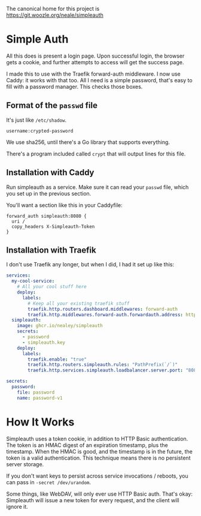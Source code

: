 The canonical home for this project is
https://git.woozle.org/neale/simpleauth

# Simple Auth

All this does is present a login page.
Upon successful login, the browser gets a cookie,
and further attempts to access will get the success page.

I made this to use with the Traefik forward-auth middleware.
I now use Caddy: it works with that too.
All I need is a simple password, that's easy to fill with a password manager.
This checks those boxes.

## Format of the `passwd` file

It's just like `/etc/shadow`.

    username:crypted-password

We use sha256,
until there's a Go library that supports everything.

There's a program included called `crypt` that will output lines for this file.


## Installation with Caddy

Run simpleauth as a service.
Make sure it can read your `passwd` file,
which you set up in the previous section.

You'll want a section like this in your Caddyfile:

```
forward_auth simpleauth:8080 {
  uri /
  copy_headers X-Simpleauth-Token
}
```

## Installation with Traefik

I don't use Traefik any longer, but when I did,
I had it set up like this:

```yaml
services:
  my-cool-service:
    # All your cool stuff here
    deploy:
      labels:
        # Keep all your existing traefik stuff
        traefik.http.routers.dashboard.middlewares: forward-auth
        traefik.http.middlewares.forward-auth.forwardauth.address: http://simpleauth:8080/
  simpleauth:
    image: ghcr.io/nealey/simpleauth
    secrets:
      - password
      - simpleauth.key
    deploy:
      labels:
        traefik.enable: "true"
        traefik.http.routers.simpleauth.rules: "PathPrefix(`/`)"
        traefik.http.services.simpleauth.loadbalancer.server.port: "8080"

secrets:
  password:
    file: password
    name: password-v1
```

# How It Works

Simpleauth uses a token cookie, in addition to HTTP Basic authentication.
The token is an HMAC digest of an expiration timestamp,
plus the timestamp.
When the HMAC is good, and the timestamp is in the future,
the token is a valid authentication.
This technique means there is no persistent server storage.

If you don't want keys to persist across service invocations / reboots,
you can pass in `-secret /dev/urandom`.

Some things,
like WebDAV,
will only ever use HTTP Basic auth.
That's okay:
Simpleauth will issue a new token for every request,
and the client will ignore it.
